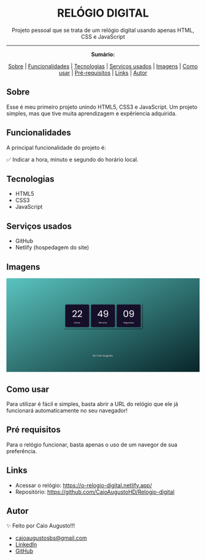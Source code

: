 <h1 align="center">RELÓGIO DIGITAL</h1>
<p align="center">Projeto pessoal que se trata de um relógio digital usando apenas HTML, CSS e JavaScript</p>

---

**<p align="center">Sumário:</p>**
<p align="center">
<a href="#sobre">Sobre</a> |
<a href="#funcionalidades">Funcionalidades</a> |
<a href="#tecnologias">Tecnologias</a> |
<a href="#serviços-usados">Serviços usados</a> |
<a href="#imagens">Imagens</a> |
<a href="#como-usar">Como usar</a> |
<a href="#pré-requisitos">Pré-requisitos</a> |
<a href="#links">Links</a> |
<a href="#autor">Autor</a></p>



## Sobre
Esse é meu primeiro projeto unindo HTML5, CSS3 e JavaScript. Um projeto simples, mas que tive muita aprendizagem e expêriencia adquirida.


## Funcionalidades
A principal funcionalidade do projeto é:

✅ Indicar a hora, minuto e segundo do horário local.

## Tecnologias
* HTML5
* CSS3
* JavaScript


## Serviços usados
* GitHub
* Netlify (hospedagem do site)


## Imagens
<img src="img/imagemrelogio.png" alt="captura de tela do projeto em execução">


## Como usar
Para utilizar é fácil e simples, basta abrir a URL do relógio que ele já funcionará automaticamente no seu navegador!


## Pré requisitos
Para o relógio funcionar, basta apenas o uso de um navegor de sua preferência.


## Links
* Acessar o relógio: https://o-relogio-digital.netlify.app/
* Repositório: https://github.com/CaioAugustoHD/Relogio-digital


## Autor
✨ Feito por Caio Augusto!!!

* caioaugustosbs@gmail.com
* <a href="https://www.linkedin.com/in/caio-augusto-cap/" target=”_blank”>LinkedIn</a>
* <a href="https://github.com/CaioAugustoHD" target=”_blank”>GitHub</a>
